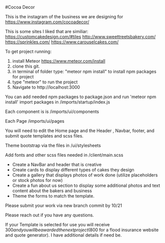 #Cocoa Decor

This is the instagram of the business we are designing for
https://www.instagram.com/cocoadecor/

This is some sites I liked that are similiar:
https://customcakedesign.com/#tiles
http://www.sweettreetsbakery.com/
https://sprinkles.com/
https://www.carouselcakes.com/


To get project running:

1. install Meteor https://www.meteor.com/install
2. clone this git.
3. in terminal of folder type: "meteor npm install"  to install npm packages for project
4. type "meteor" to run the project
5. Navigate to http://localhost:3000

You can add needed npm packages to package.json and run 'meteor npm install' 
import packages in /imports/startup/index.js

Each component is is
/imports/ui/components 

Each Page
/imports/ui/pages

You will need to edit the Home page and the Header , Navbar, footer, and submit quote templates and scss files. 

Theme bootstrap via the files in 
/ui/stylesheets

Add fonts and other scss files needed in 
/client/main.scss

* Create a NavBar and header that is creative
* Create cards to display different types of cakes they design
* Create a gallery that displays photos of work done (utilize placeholders or stock photos for now)
* Create a fun about us section to display some additional photos and text content about the bakers and business
* Theme the forms to match the template. 

Please submit your work via new branch commit by 10/21

Please reach out if you have any questions. 

If your Template is selected for use you will receive $300 and you will be awarded the next project ($800 for a flood insurance website and quote generator). I have additional details if need be. 
